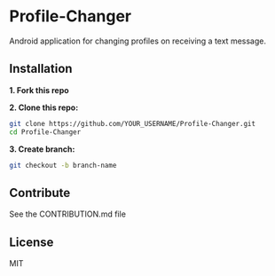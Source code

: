 # Profile-Changer
Android application for changing profiles on receiving a text message.

## Installation

**1. Fork this repo**


**2. Clone this repo:**

```sh
git clone https://github.com/YOUR_USERNAME/Profile-Changer.git
cd Profile-Changer
```

**3. Create branch:**
```sh
git checkout -b branch-name
```
## Contribute
See the CONTRIBUTION.md file

## License
MIT
